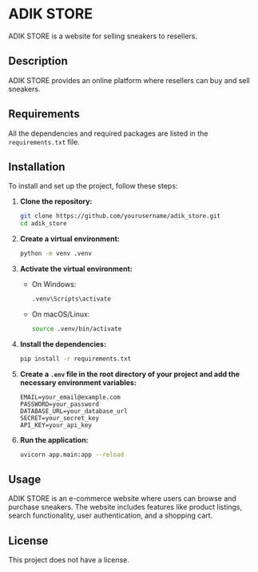 # ADIK STORE

ADIK STORE is a website for selling sneakers to resellers.

## Description

ADIK STORE provides an online platform where resellers can buy and sell sneakers.

## Requirements

All the dependencies and required packages are listed in the `requirements.txt` file.

## Installation

To install and set up the project, follow these steps:

1. **Clone the repository:**
    ```bash
    git clone https://github.com/yourusername/adik_store.git
    cd adik_store
    ```

2. **Create a virtual environment:**
    ```bash
    python -m venv .venv
    ```

3. **Activate the virtual environment:**
    - On Windows:
      ```bash
      .venv\Scripts\activate
      ```
    - On macOS/Linux:
      ```bash
      source .venv/bin/activate
      ```

4. **Install the dependencies:**
    ```bash
    pip install -r requirements.txt
    ```

5. **Create a `.env` file in the root directory of your project and add the necessary environment variables:**
    ```
    EMAIL=your_email@example.com
    PASSWORD=your_password
    DATABASE_URL=your_database_url
    SECRET=your_secret_key
    API_KEY=your_api_key
    ```

6. **Run the application:**
    ```bash
    uvicorn app.main:app --reload
    ```

## Usage

ADIK STORE is an e-commerce website where users can browse and purchase sneakers. The website includes features like product listings, search functionality, user authentication, and a shopping cart.

## License

This project does not have a license.
